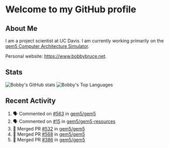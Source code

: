 # Welcome to my GitHub profile

## About Me

I am a project scientist at UC Davis. I am currently working primarily on the [gem5 Computer Architecture Simulator](https://github.com/gem5).

Personal website: <https://www.bobbybruce.net>.

## Stats

![Bobby's GitHub stats](https://github-readme-stats.vercel.app/api?username=bobbyrbruce&show_icons=true&theme=responsive&include_all_commits=true&count_private=true&show=reviews&disable_animations=true)
![Bobby's Top Languages ](https://github-readme-stats.vercel.app/api/top-langs/?username=bobbyrbruce&layout=compact&theme=responsive&count_private=true&langs_count=10&disable_animations=true)

## Recent Activity

<!--START_SECTION:activity-->
1. 🗣 Commented on [#563](https://github.com/gem5/gem5/pull/563#issuecomment-1815574616) in [gem5/gem5](https://github.com/gem5/gem5)
2. 🗣 Commented on [#15](https://github.com/gem5/gem5-resources/pull/15#issuecomment-1815523152) in [gem5/gem5-resources](https://github.com/gem5/gem5-resources)
3. 🎉 Merged PR [#532](https://github.com/gem5/gem5/pull/532) in [gem5/gem5](https://github.com/gem5/gem5)
4. 🎉 Merged PR [#568](https://github.com/gem5/gem5/pull/568) in [gem5/gem5](https://github.com/gem5/gem5)
5. 🎉 Merged PR [#386](https://github.com/gem5/gem5/pull/386) in [gem5/gem5](https://github.com/gem5/gem5)
<!--END_SECTION:activity-->
